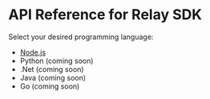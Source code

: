 # API Reference for Relay SDK

Select your desired programming language:
 - [Node.js](js/)
 - Python (coming soon)
 - .Net (coming soon)
 - Java (coming soon)
 - Go (coming soon)
